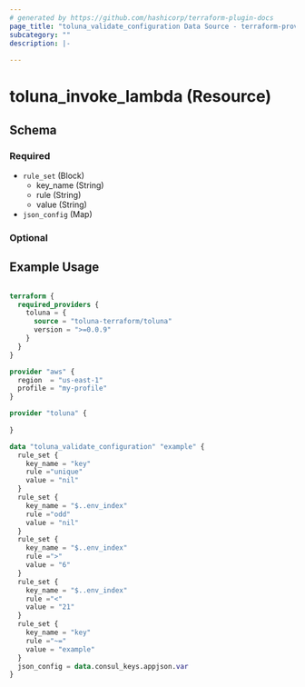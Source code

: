 ```yaml
---
# generated by https://github.com/hashicorp/terraform-plugin-docs
page_title: "toluna_validate_configuration Data Source - terraform-provider-toluna-custom"
subcategory: ""
description: |-
  
---
```


# toluna_invoke_lambda (Resource)





<!-- schema generated by tfplugindocs -->
## Schema

### Required

- `rule_set` (Block)
  - key_name (String)
  - rule (String)
  - value (String)
- `json_config` (Map)


### Optional


## Example Usage

```terraform

terraform {
  required_providers {
    toluna = {
      source = "toluna-terraform/toluna"
      version = ">=0.0.9"
    }
  }
}

provider "aws" {
  region  = "us-east-1"
  profile = "my-profile"
}

provider "toluna" {
  
}

data "toluna_validate_configuration" "example" {
  rule_set {
    key_name = "key"
    rule ="unique"
    value = "nil" 
  }
  rule_set {
    key_name = "$..env_index"
    rule ="odd"
    value = "nil" 
  }
  rule_set {
    key_name = "$..env_index"
    rule =">"
    value = "6" 
  }
  rule_set {
    key_name = "$..env_index"
    rule ="<"
    value = "21" 
  }
  rule_set {
    key_name = "key"
    rule ="~="
    value = "example" 
  }
  json_config = data.consul_keys.appjson.var
} 
```